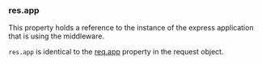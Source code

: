<h3 id='res.app'>res.app</h3>

This property holds a reference to the instance of the express application that is using the middleware.

`res.app` is identical to the [req.app](#req.app) property in the request object.
